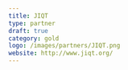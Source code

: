 ```yaml
---
title: JIQT
type: partner
draft: true
category: gold
logo: /images/partners/JIQT.png
website: http://www.jiqt.org/
---
```

